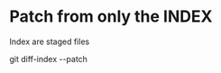 Patch from only the INDEX
==========================

Index are staged files


git diff-index  --patch